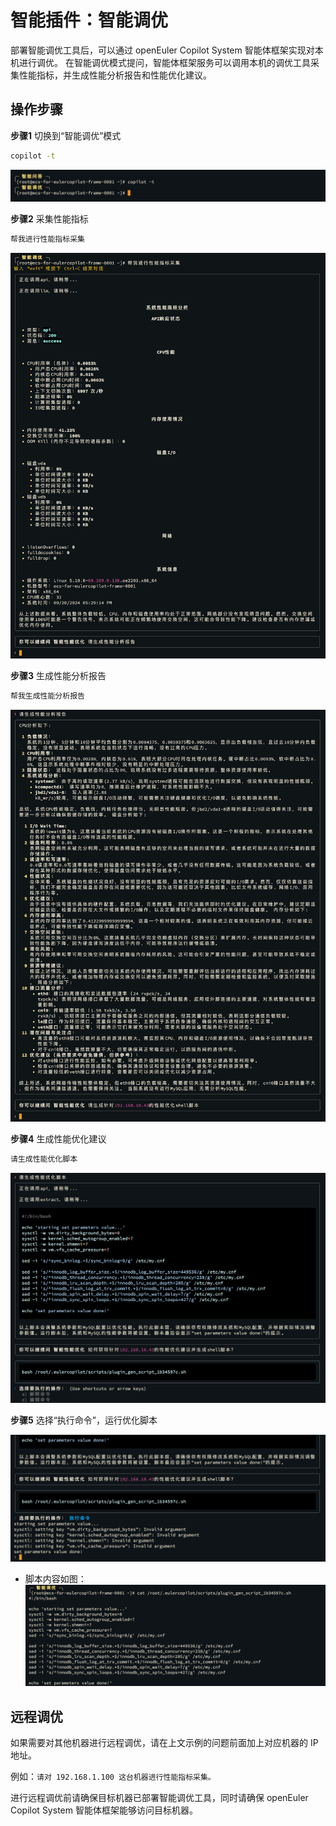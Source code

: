 # 智能插件：智能调优

部署智能调优工具后，可以通过 openEuler Copilot System 智能体框架实现对本机进行调优。
在智能调优模式提问，智能体框架服务可以调用本机的调优工具采集性能指标，并生成性能分析报告和性能优化建议。

## 操作步骤

**步骤1** 切换到“智能调优”模式

```bash
copilot -t
```

![切换到智能调优模式](pictures/shell-plugin-tuning-switch-mode.png)

**步骤2** 采集性能指标

```bash
帮我进行性能指标采集
```

![性能指标采集](pictures/shell-plugin-tuning-metrics-collect.png)

**步骤3** 生成性能分析报告

```bash
帮我生成性能分析报告
```

![性能分析报告](pictures/shell-plugin-tuning-report.png)

**步骤4** 生成性能优化建议

```bash
请生成性能优化脚本
```

![性能优化脚本](pictures/shell-plugin-tuning-script-gen.png)

**步骤5** 选择“执行命令”，运行优化脚本

![执行优化脚本](pictures/shell-plugin-tuning-script-exec.png)

- 脚本内容如图：
  ![优化脚本内容](pictures/shell-plugin-tuning-script-view.png)

## 远程调优

如果需要对其他机器进行远程调优，请在上文示例的问题前面加上对应机器的 IP 地址。

例如：`请对 192.168.1.100 这台机器进行性能指标采集。`

进行远程调优前请确保目标机器已部署智能调优工具，同时请确保 openEuler Copilot System 智能体框架能够访问目标机器。

